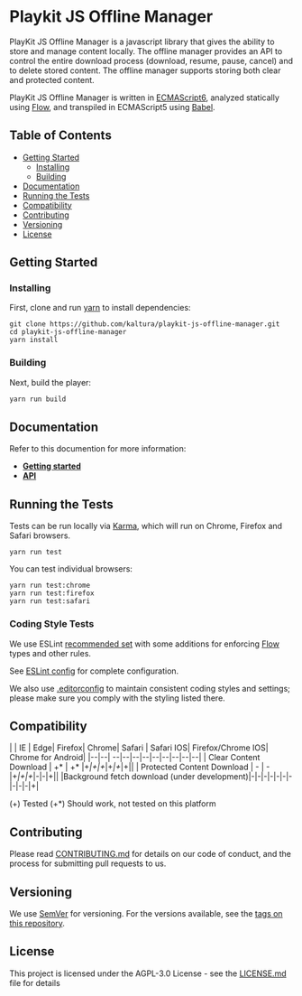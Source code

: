 # Playkit JS Offline Manager

PlayKit JS Offline Manager is a javascript library that gives the ability to store and manage content locally. The offline manager provides an API to control the entire download process (download, resume, pause, cancel) and to delete stored content. The offline manager supports storing both clear and protected content.

PlayKit JS  Offline Manager is written in [ECMAScript6], analyzed statically using [Flow], and transpiled in ECMAScript5 using [Babel].

[Flow]: https://flow.org/
[ECMAScript6]: https://github.com/ericdouglas/ES6-Learning#articles--tutorials
[Babel]: https://babeljs.io


## Table of Contents

  * [Getting Started](#getting-started)
    + [Installing](#installing)
    + [Building](#building)
  * [Documentation](#documentation)
  * [Running the Tests](#running-the-tests)
  * [Compatibility](#compatibility)
  * [Contributing](#contributing)
  * [Versioning](#versioning)
  * [License](#license)

## Getting Started


### Installing

First, clone and run [yarn] to install dependencies:

[yarn]: https://yarnpkg.com/lang/en/

```
git clone https://github.com/kaltura/playkit-js-offline-manager.git
cd playkit-js-offline-manager
yarn install
```

### Building

Next, build the player:

```javascript
yarn run build
```

## Documentation  

Refer to this documention for more information:
- **[Getting started](docs/gettingStarted.md)**
- **[API](docs/api.md)**

## Running the Tests

Tests can be run locally via [Karma], which will run on Chrome, Firefox and Safari browsers.

[Karma]: https://karma-runner.github.io/1.0/index.html
```
yarn run test
```

You can test individual browsers:
```
yarn run test:chrome
yarn run test:firefox
yarn run test:safari
```

### Coding Style Tests

We use ESLint [recommended set](http://eslint.org/docs/rules/) with some additions for enforcing [Flow] types and other rules.

See [ESLint config](.eslintrc.json) for complete configuration.

We also use [.editorconfig](.editorconfig) to maintain consistent coding styles and settings; please make sure you comply with the styling listed there.


## Compatibility

|  | IE | Edge| Firefox| Chrome| Safari | Safari IOS| Firefox/Chrome IOS| Chrome for Android|
|--|--| --|--|--|--|--|--|--|--|--|
| Clear Content Download | +* | +* |+*|+|+*|+*|+*|+||
| Protected Content Download | - | - |+*|+|+*|-|-|+||
|Background fetch download (under development)|-|-|-|-|-|-|-|-|-|-|+|

 (+) Tested
 (+*) Should work, not tested on this platform

## Contributing

Please read [CONTRIBUTING.md](https://gist.github.com/PurpleBooth/b24679402957c63ec426) for details on our code of conduct, and the process for submitting pull requests to us.

## Versioning

We use [SemVer](http://semver.org/) for versioning. For the versions available, see the [tags on this repository](https://github.com/kaltura/playkit-js/tags).

## License

This project is licensed under the AGPL-3.0 License - see the [LICENSE.md](LICENSE.md) file for details
